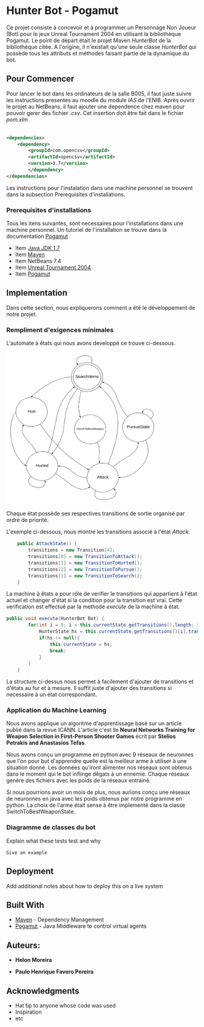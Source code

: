 # Hunter Bot - Pogamut

Ce projet consiste à concevoir et à programmer un Personnage Non Joueur (Bot) pour le jeux Unreal Tournament 2004 en utilisant la bibliothèque Pogamut.
Le point de départ était le projet Maven *HunterBot* de la bibliothèque citée.
A l'origine, il n'existait qu'une seule classe *HunterBot* qui possède tous les attributs et méthodes faisant partie de la dynamique du bot.


## Pour Commencer

Pour lancer le bot dans les ordinateurs de la salle B005, il faut juste suivre les instructions presentes au moodle du module *IAS* de l'ENIB. Après ouvrir le projet au NetBeans, il faut ajouter une dependence chez maven pour pouvoir gerer des fichier *.csv*. Cet insertion doit être fait dans le fichier *pom.xlm*

```xml

<dependencies>
    <dependency>
        <groupId>com.opencsv</groupId>
        <artifactId>opencsv</artifactId>
        <version>3.7</version>
        </dependency>
</dependencies>
```

Les instructions pour l'instalation dans une machine personnel se trouvent dans la subsection Prerequisites d'installations.

### Prerequisites d'installations

Tous les itens suivantes, sont necessaires pour l'installations dans une machine personnel. Un tutoriel de l'installation se trouve dans la documentation [Pogamut](http://pogamut.cuni.cz/main/tiki-view_blog_post.php?postId=47)

* Item [Java JDK 1.7](https://www.oracle.com/technetwork/java/javase/downloads/jdk8-downloads-2133151.html)
* Item [Maven](https://maven.apache.org/)
* Item NetBeans 7.4
* Item [Unreal Tournament 2004](https://store.steampowered.com/app/13230/Unreal_Tournament_2004_Editors_Choice_Edition/)
* Item [Pogamut](http://pogamut.cuni.cz/main/tiki-index.php) 

## Implementation

Dans cette section, nous expliquerons comment a été le développement de notre projet.

### Rempliment d'exigences minimales

L'automate à états qui nous avons developpé ce trouve ci-dessous.

<img src="https://github.com/PauloFavero/Java-Projects/blob/master/Bot_States.png" width="400" height="400" />

Chaque état possède ses respectives transitions de sortie organisé par ordre de priorité.

L'exemple ci-dessous, nous montre les transitions associé à l'état *Attack*. 

```java
    public AttackState() {
        transitions = new Transition[4];
        transitions[0] = new TransitionToAttack();
        transitions[1] = new TransitionToHurted();
        transitions[2] = new TransitionToPursue();
        transitions[3] = new TransitionToSearch();
    }
```

La machine à états a pour rôle de verifier le transitions qui appartient à l'état actuel et changer d'état si la condition pour la transition est vrai. Cette verification est effectué par la methode *execute* de la machine à état.

```java
public void execute(HunterBot Bot) {
        for(int i = 0; i < this.currentState.getTransitions().length; i++){
            HunterState hs = this.currentState.getTransitions()[i].transition(Bot);
            if(hs != null){
                this.currentState = hs;
                break;
            }
        }
    }
 ```
 La structure ci-dessus nous permet à facilement d'ajouter de transitions et d'états au fur et à mesure. Il suffit juste d'ajouter des transitions si necessaire à un état correspondant.
 
 ### Application du Machine Learning
 
 Nous avons applique un algoritme d'apprentissage basé sur un article publié dans la revue ICANN. L'article c'est lle **Neural Networks Training for Weapon Selection in First-Person Shooter Games** écrit par **Stelios Petrakis and Anastasios Tefas**.
 
 Nous avons conçu un programme en python avec 9 réseaux de neuronnes que l'on pour but d'apprendre quelle est la meilleur arme à utiliser à une situation donné. Les données qu'iront alimenter nos réseaux sont obtenus dans le moment qui le bot inflinge dêgats à un ennemie. Chaque réseaux genère des fichiers avec les poids de la réseaux entrainé. 
 
 Si nous pourrions avoir un mois de plus, nous aurions conçu une réseaux de neuronnes en java avec les poids obtenus par notre programme en python. La choix de l'arme était sense à être implementé dans la classe SwitchToBestWeaponState.

### Diagramme de classes du bot

Explain what these tests test and why

```
Give an example
```

## Deployment

Add additional notes about how to deploy this on a live system

## Built With

* [Maven](https://maven.apache.org/) - Dependency Management
* [Pogamut](http://pogamut.cuni.cz/main/tiki-index.php) - Java Middleware to control virtual agents

## Auteurs: 

* **Helon Moreira**

* **Paulo Henrique Favero Pereira**

## Acknowledgments

* Hat tip to anyone whose code was used
* Inspiration
* etc

